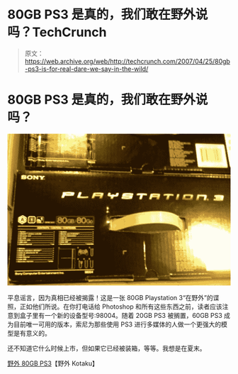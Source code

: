 # 80GB PS3 是真的，我们敢在野外说吗？TechCrunch

> 原文：<https://web.archive.org/web/http://techcrunch.com/2007/04/25/80gb-ps3-is-for-real-dare-we-say-in-the-wild/>

# 80GB PS3 是真的，我们敢在野外说吗？

![](img/04e8059616c4b805ce2777f5e86e161f.png)

平息谣言，因为真相已经被揭露！这是一张 80GB Playstation 3“在野外”的谍照，正如他们所说。在你打电话给 Photoshop 和所有这些东西之前，读者应该注意到盒子里有一个新的设备型号:98004。随着 20GB PS3 被搁置，60GB PS3 成为目前唯一可用的版本，索尼为那些使用 PS3 进行多媒体的人做一个更强大的模型是有意义的。

还不知道它什么时候上市，但如果它已经被装箱，等等。我想是在夏末。

[野外 80GB PS3](https://web.archive.org/web/20130628192448/http://www.kotaku.com/gaming/playstation-3/ps3-80gb-already-in-the-wild-255036.php)【野外 Kotaku】